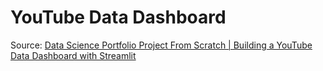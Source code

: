# YouTube Data Dashboard

Source: [Data Science Portfolio Project From Scratch | Building a YouTube Data Dashboard with Streamlit](https://www.youtube.com/watch?v=Yk-unX4KnV4)
